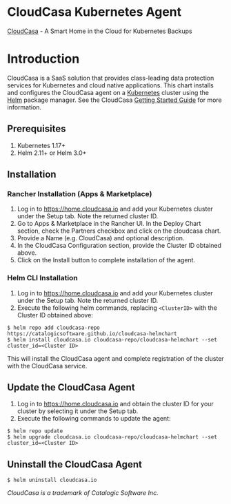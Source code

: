 # CloudCasa Kubernetes Agent

[CloudCasa](https://cloudcasa.io) - A Smart Home in the Cloud for Kubernetes Backups

# Introduction

CloudCasa is a SaaS solution that provides class-leading data protection services for Kubernetes and cloud native applications.
This chart installs and configures the CloudCasa agent on a [Kubernetes](http://kubernetes.io) cluster using the [Helm](https://helm.sh) package manager.
See the CloudCasa [Getting Started Guide](https://cloudcasa.io/get-started) for more information.

## Prerequisites

1. Kubernetes 1.17+
2. Helm 2.11+ or Helm 3.0+

## Installation

### Rancher Installation (Apps & Marketplace)

1. Log in to https://home.cloudcasa.io and add your Kubernetes cluster under the Setup tab. Note the returned cluster ID.
2. Go to Apps & Marketplace in the Rancher UI. In the Deploy Chart section, check the Partners checkbox and click on the cloudcasa chart.
3. Provide a Name (e.g. CloudCasa) and optional description.
4. In the CloudCasa Configuration section, provide the Cluster ID obtained above.
5. Click on the Install button to complete installation of the agent.

### Helm CLI Installation

1. Log in to https://home.cloudcasa.io and add your Kubernetes cluster under the Setup tab. Note the returned cluster ID.
2. Execute the following helm commands, replacing ```<ClusterID>``` with the Cluster ID obtained above:
```
$ helm repo add cloudcasa-repo https://catalogicsoftware.github.io/cloudcasa-helmchart
$ helm install cloudcasa.io cloudcasa-repo/cloudcasa-helmchart --set cluster_id=<Cluster ID>
```
This will install the CloudCasa agent and complete registration of the cluster with the CloudCasa service.

## Update the CloudCasa Agent
1. Log in to https://home.cloudcasa.io and obtain the cluster ID for your cluster by selecting it under the Setup tab.
2. Execute the following commands to update the agent:
```
$ helm repo update
$ helm upgrade cloudcasa.io cloudcasa-repo/cloudcasa-helmchart --set cluster_id=<Cluster ID>
```

## Uninstall the CloudCasa Agent
```
$ helm uninstall cloudcasa.io
```

*CloudCasa is a trademark of Catalogic Software Inc.*
